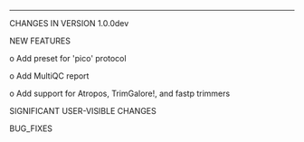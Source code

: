 ***********************************
CHANGES IN VERSION 1.0.0dev

NEW FEATURES

  o Add preset for 'pico' protocol

  o Add MultiQC report

  o Add support for Atropos, TrimGalore!, and fastp trimmers

SIGNIFICANT USER-VISIBLE CHANGES

BUG_FIXES


